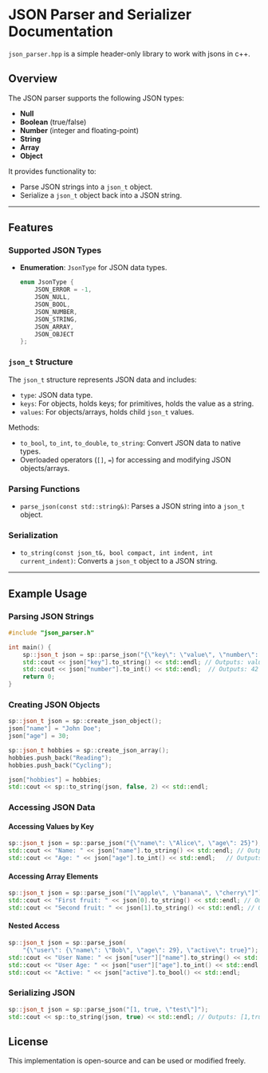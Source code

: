 # JSON Parser and Serializer Documentation
`json_parser.hpp` is a simple header-only library to work with jsons in c++.


## Overview

The JSON parser supports the following JSON types:
- **Null**
- **Boolean** (true/false)
- **Number** (integer and floating-point)
- **String**
- **Array**
- **Object**

It provides functionality to:
- Parse JSON strings into a `json_t` object.
- Serialize a `json_t` object back into a JSON string.

---

## Features

### Supported JSON Types
- **Enumeration**: `JsonType` for JSON data types.
  ```cpp
  enum JsonType {
      JSON_ERROR = -1,
      JSON_NULL,
      JSON_BOOL,
      JSON_NUMBER,
      JSON_STRING,
      JSON_ARRAY,
      JSON_OBJECT
  };
  ```

### `json_t` Structure
The `json_t` structure represents JSON data and includes:
- `type`: JSON data type.
- `keys`: For objects, holds keys; for primitives, holds the value as a string.
- `values`: For objects/arrays, holds child `json_t` values.

Methods:
- `to_bool`, `to_int`, `to_double`, `to_string`: Convert JSON data to native types.
- Overloaded operators (`[]`, `=`) for accessing and modifying JSON objects/arrays.

### Parsing Functions
- `parse_json(const std::string&)`: Parses a JSON string into a `json_t` object.

### Serialization
- `to_string(const json_t&, bool compact, int indent, int current_indent)`: Converts a `json_t` object to a JSON string.

---

## Example Usage

### Parsing JSON Strings
```cpp
#include "json_parser.h"

int main() {
    sp::json_t json = sp::parse_json("{\"key\": \"value\", \"number\": 42}");
    std::cout << json["key"].to_string() << std::endl; // Outputs: value
    std::cout << json["number"].to_int() << std::endl;  // Outputs: 42
    return 0;
}
```

### Creating JSON Objects
```cpp
sp::json_t json = sp::create_json_object();
json["name"] = "John Doe";
json["age"] = 30;

sp::json_t hobbies = sp::create_json_array();
hobbies.push_back("Reading");
hobbies.push_back("Cycling");

json["hobbies"] = hobbies;
std::cout << sp::to_string(json, false, 2) << std::endl;
```

### Accessing JSON Data
#### Accessing Values by Key
```cpp
sp::json_t json = sp::parse_json("{\"name\": \"Alice\", \"age\": 25}");
std::cout << "Name: " << json["name"].to_string() << std::endl; // Outputs: Alice
std::cout << "Age: " << json["age"].to_int() << std::endl;   // Outputs: 25
```

#### Accessing Array Elements
```cpp
sp::json_t json = sp::parse_json("[\"apple\", \"banana\", \"cherry\"]");
std::cout << "First fruit: " << json[0].to_string() << std::endl; // Outputs: apple
std::cout << "Second fruit: " << json[1].to_string() << std::endl; // Outputs: banana
```

#### Nested Access
```cpp
sp::json_t json = sp::parse_json(
    "{\"user\": {\"name\": \"Bob\", \"age\": 29}, \"active\": true}");
std::cout << "User Name: " << json["user"]["name"].to_string() << std::endl; // Outputs: Bob
std::cout << "User Age: " << json["user"]["age"].to_int() << std::endl;   // Outputs: 29
std::cout << "Active: " << json["active"].to_bool() << std::endl;         // Outputs: 1
```

### Serializing JSON
```cpp
sp::json_t json = sp::parse_json("[1, true, \"test\"]");
std::cout << sp::to_string(json, true) << std::endl; // Outputs: [1,true,"test"]
```

## License
This implementation is open-source and can be used or modified freely.


